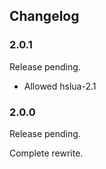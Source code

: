 ## Changelog

### 2.0.1

Release pending.

- Allowed hslua-2.1

### 2.0.0

Release pending.

Complete rewrite.
